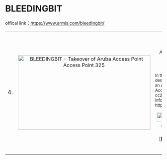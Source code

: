# BLEEDINGBIT

offical link：https://www.armis.com/bleedingbit/

<table>
<tr>
	<td><font size="4">4.</font></td>
	<td><center><a href="https://www.youtube.com/embed/D5FIIqLWtYw?list=PLKV_4pHyTj0GUtdyOZotJJFwsjHbBT83l" target="_blank"><img src="https://res.cloudinary.com/marcomontalbano/image/upload/v1601458076/video_to_markdown/images/youtube--D5FIIqLWtYw-c05b58ac6eb4c4700831b2b3070cd403.jpg" alt="BLEEDINGBIT - Takeover of Aruba Access Point Access Point 325" width="426" height="240" /></a></center></td>
	<td>
		<p align="center"><b>BLEEDINGBIT </b>- Takeover of Aruba Access Point Access Point 325 
		<br>
		<b>Armis</b></p>
		<p align="left" ><font size =2>In this demo, Armis will demonstrate the takeover of an Aruba Access Point Access Point 325 using a TI cc2540 BLE chip. For more information, please visit https://armis.com/bleedingbit.</font></p>
		<p align="center"><i><img width="30" height="30" src="https://github.com/Charmve/BLE-Security-Attack-Defence/blob/master/image/armis.jpg"> BLEEDINGBIT RCE vulnerability (CVE-2018-16986) </i>
		<br>
		[<b><a href="https://www.armis.com/bleedingbit/" target="_blank">PDF</a></b> | <a href="https://github.com/Charmve/BLE-Security-Attack-Defence/tree/master/02_BLEEDINGBIT" target="_blank"><b>Project Page</b></a> | <a href="https://www.youtube.com/watch?v=D5FIIqLWtYw&list=PLKV_4pHyTj0GUtdyOZotJJFwsjHbBT83l&index=2" target="_blank"><b>Video</b></a>]</p>
	</td>
</tr>
</table>
